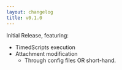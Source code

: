 ```yaml
---
layout: changelog
title: v0.1.0
---
```

Initial Release, featuring:
- TimedScripts execution
- Attachment modification
    - Through config files OR short-hand.
